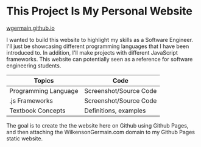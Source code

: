 # This Project Is My Personal Website 
[wgermain.github.io](wgermain.github.io)

I wanted to build this website to highlight my skills as a Software Engineer.
I'll just be showcasing different programming languages that I have been introduced to.
In addition, I'll make projects with different JavaScript frameworks.
This website can potentially seen as a reference for software engineering students.

Topics | Code
 ------------ | ------------- 
Programming Language | Screenshot/Source Code
.js Frameworks | Screenshot/Source Code
Textbook Concepts | Definitions, examples


The goal is to create the the website here on Github using Github Pages, and then attaching the WilkensonGermain.com domain to my Github Pages static website.
